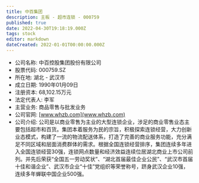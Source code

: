 ```yaml
---
title: 中百集团
description: 主板 - 超市连锁 - 000759
published: true
date: 2022-04-30T19:18:19.000Z
tags: stock
editor: markdown
dateCreated: 2022-01-01T00:00:00.000Z
---
```


- 公司名称: 中百控股集团股份有限公司
- 股票代码: 000759.SZ
- 所在地: 湖北 - 武汉市
- 成立日期: 1990年01月09日
- 注册资本: 68,102.15万元
- 法定代表人: 李军
- 主营业务: 商品零售与批发业务
- 公司官网: [www.whzb.com](www.whzb.com)
- 公司介绍: 公司是以商业零售为主业的大型连锁企业，涉足的商业零售业态主要包括超市和百货。集团本着服务为民的宗旨，积极探索连锁经营，大力创新业态模式，构建了一流的物流配送体系，打造了完善的商业服务功能，充分满足不同区域和层面消费群体的需求。根据全国连锁经营排序，集团连续多年进入全国连锁经营30强，连锁网点数量和经济效益连续位居湖北商业上市公司前列。并先后荣获“全国五一劳动奖状”、“湖北首届最佳企业公民”、“武汉市首届十佳和谐企业”、武汉市企业“十佳”党组织等荣誉称号，跻身武汉企业10强，连续多年蝉联中国企业500强。



